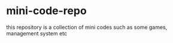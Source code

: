 # mini-code-repo
this repository is a collection of mini codes such as some games, management system etc
